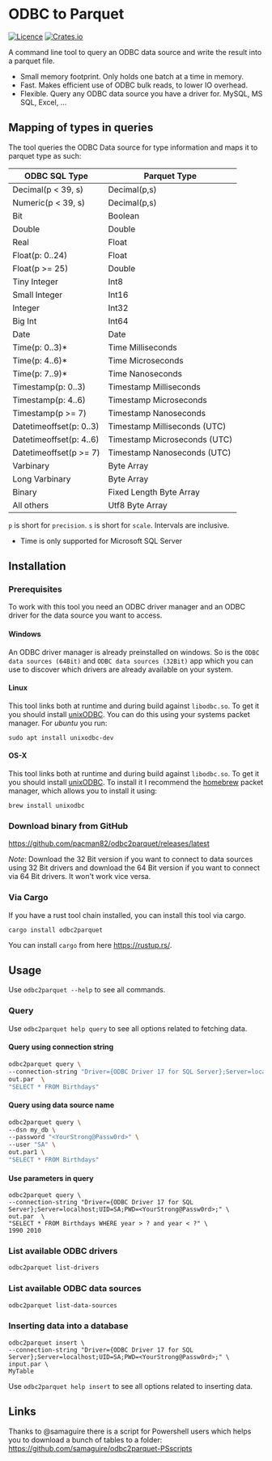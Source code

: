 # ODBC to Parquet

[![Licence](https://img.shields.io/crates/l/odbc2parquet)](https://github.com/pacman82/odbc2parquet/blob/master/License)
[![Crates.io](https://img.shields.io/crates/v/odbc2parquet)](https://crates.io/crates/odbc2parquet)

A command line tool to query an ODBC data source and write the result into a parquet file.

* Small memory footprint. Only holds one batch at a time in memory.
* Fast. Makes efficient use of ODBC bulk reads, to lower IO overhead.
* Flexible. Query any ODBC data source you have a driver for. MySQL, MS SQL, Excel, ...

## Mapping of types in queries

The tool queries the ODBC Data source for type information and maps it to parquet type as such:

| ODBC SQL Type              | Parquet Type                 |
|----------------------------|------------------------------|
| Decimal(p < 39, s)         | Decimal(p,s)                 |
| Numeric(p < 39, s)         | Decimal(p,s)                 |
| Bit                        | Boolean                      |
| Double                     | Double                       |
| Real                       | Float                        |
| Float(p: 0..24)            | Float                        |
| Float(p >= 25)             | Double                       |
| Tiny Integer               | Int8                         |
| Small Integer              | Int16                        |
| Integer                    | Int32                        |
| Big Int                    | Int64                        |
| Date                       | Date                         |
| Time(p: 0..3)*             | Time Milliseconds            |
| Time(p: 4..6)*             | Time Microseconds            |
| Time(p: 7..9)*             | Time Nanoseconds             |
| Timestamp(p: 0..3)         | Timestamp Milliseconds       |
| Timestamp(p: 4..6)         | Timestamp Microseconds       |
| Timestamp(p >= 7)          | Timestamp Nanoseconds        |
| Datetimeoffset(p: 0..3)    | Timestamp Milliseconds (UTC) |
| Datetimeoffset(p: 4..6)    | Timestamp Microseconds (UTC) |
| Datetimeoffset(p >= 7)     | Timestamp Nanoseconds (UTC)  |
| Varbinary                  | Byte Array                   |
| Long Varbinary             | Byte Array                   |
| Binary                     | Fixed Length Byte Array      |
| All others                 | Utf8 Byte Array              |

`p` is short for `precision`. `s` is short for `scale`. Intervals are inclusive.
* Time is only supported for Microsoft SQL Server

## Installation

### Prerequisites

To work with this tool you need an ODBC driver manager and an ODBC driver for the data source you want to access.

#### Windows

An ODBC driver manager is already preinstalled on windows. So is the `ODBC data sources (64Bit)` and `ODBC data sources (32Bit)` app which you can use to discover which drivers are already available on your system.

#### Linux

This tool links both at runtime and during build against `libodbc.so`. To get it you should install [unixODBC](http://www.unixodbc.org/). You can do this using your systems packet manager. For *ubuntu* you run:

```shell
sudo apt install unixodbc-dev
```

#### OS-X

This tool links both at runtime and during build against `libodbc.so`. To get it you should install [unixODBC](http://www.unixodbc.org/). To install it I recommend the [homebrew](https://brew.sh/) packet manager, which allows you to install it using:

```shell
brew install unixodbc
```

### Download binary from GitHub

<https://github.com/pacman82/odbc2parquet/releases/latest>

*Note*: Download the 32 Bit version if you want to connect to data sources using 32 Bit drivers and download the 64 Bit version if you want to connect via 64 Bit drivers. It won't work vice versa.

### Via Cargo

If you have a rust tool chain installed, you can install this tool via cargo.

```shell script
cargo install odbc2parquet
```

You can install `cargo` from here <https://rustup.rs/>.

## Usage

Use `odbc2parquet --help` to see all commands.

### Query

Use `odbc2parquet help query` to see all options related to fetching data.

#### Query using connection string

```bash
odbc2parquet query \
--connection-string "Driver={ODBC Driver 17 for SQL Server};Server=localhost;UID=SA;PWD=<YourStrong@Passw0rd>;" \
out.par  \
"SELECT * FROM Birthdays"
```

#### Query using data source name

```bash
odbc2parquet query \
--dsn my_db \
--password "<YourStrong@Passw0rd>" \
--user "SA" \
out.par1 \
"SELECT * FROM Birthdays"
```

#### Use parameters in query

```shell
odbc2parquet query \
--connection-string "Driver={ODBC Driver 17 for SQL Server};Server=localhost;UID=SA;PWD=<YourStrong@Passw0rd>;" \
out.par  \
"SELECT * FROM Birthdays WHERE year > ? and year < ?" \
1990 2010
```

### List available ODBC drivers

```bash
odbc2parquet list-drivers
```

### List available ODBC data sources

```bash
odbc2parquet list-data-sources
```

### Inserting data into a database

```shell
odbc2parquet insert \
--connection-string "Driver={ODBC Driver 17 for SQL Server};Server=localhost;UID=SA;PWD=<YourStrong@Passw0rd>;" \
input.par \
MyTable
```

Use `odbc2parquet help insert` to see all options related to inserting data.

## Links

Thanks to @samaguire there is a script for Powershell users which helps you to download a bunch of tables to a folder: <https://github.com/samaguire/odbc2parquet-PSscripts>
